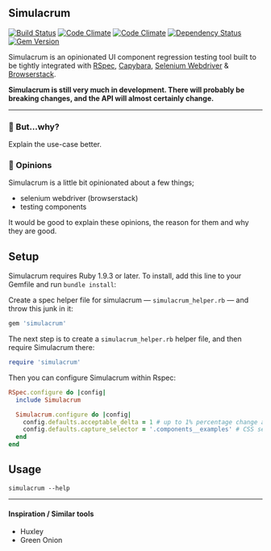 ## Simulacrum

[![Build Status](http://img.shields.io/travis/plasticine/simulacrum.svg?style=flat)][travis]
[![Code Climate](http://img.shields.io/codeclimate/github/plasticine/simulacrum.svg?style=flat)][codeclimate]
[![Code Climate](http://img.shields.io/codeclimate/coverage/github/plasticine/simulacrum.svg?style=flat)][codeclimate]
[![Dependency Status](http://img.shields.io/gemnasium/plasticine/simulacrum.svg?style=flat)][gemnasium]
[![Gem Version](http://img.shields.io/gem/v/simulacrum.svg?style=flat)][gem_version]

Simulacrum is an opinionated UI component regression testing tool built to be tightly integrated with [RSpec], [Capybara], [Selenium Webdriver] & [Browserstack].

__Simulacrum is still very much in development. There will probably be breaking changes, and the API will almost certainly change.__

***

### 🚧 But...why?

Explain the use-case better.

### 🚧 Opinions

Simulacrum is a little bit opinionated about a few things;

- selenium webdriver (browserstack)
- testing components

It would be good to explain these opinions, the reason for them and why they are good.

## Setup
Simulacrum requires Ruby 1.9.3 or later. To install, add this line to your Gemfile and run `bundle install`:

Create a spec helper file for simulacrum — `simulacrum_helper.rb` — and throw this junk in it:

```ruby
gem 'simulacrum'
```

The next step is to create a `simulacrum_helper.rb` helper file, and then require Simulacrum there:

```ruby
require 'simulacrum'
```

Then you can configure Simulacrum within Rspec:

```ruby
RSpec.configure do |config|
  include Simulacrum

  Simulacrum.configure do |config|
    config.defaults.acceptable_delta = 1 # up to 1% percentage change allowed
    config.defaults.capture_selector = '.components__examples' # CSS selector to crop reference image to
  end
end
```

## Usage

```shell
simulacrum --help
```




<!-- Simulacrum provides a small DSL for configuring and managing UI tests from within Rspec. Basically it boils down to these three methods;

- `component`
- `configure_browser`
- `look_the_same` -->

***

#### Inspiration / Similar tools

- Huxley
- Green Onion


[huxley]: 			      https://github.com/facebook/huxley
[green_onion]:  		  http://intridea.github.io/green_onion
[Browserstack]:       http://www.browserstack.com
[RSpec]:              http://rspec.info
[Capybara]:           https://github.com/jnicklas/capybara
[Selenium Webdriver]: http://docs.seleniumhq.org/projects/webdriver/
[codeclimate]:        https://codeclimate.com/github/plasticine/simulacrum
[travis]:             https://travis-ci.org/plasticine/simulacrum
[gemnasium]:          https://gemnasium.com/plasticine/simulacrum
[gem_version]:        http://badge.fury.io/rb/simulacrum
